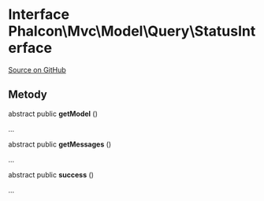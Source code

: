 # Interface **Phalcon\\Mvc\\Model\\Query\\StatusInterface**

<a href="https://github.com/phalcon/cphalcon/blob/master/phalcon/mvc/model/query/statusinterface.zep" class="btn btn-default btn-sm">Source on GitHub</a>

## Metody

abstract public **getModel** ()

...

abstract public **getMessages** ()

...

abstract public **success** ()

...